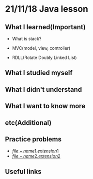 # 21/11/18 Java lesson

## What I learned(Important)

* What is stack?

* MVC(model, view, controller)

* RDLL(Rotate Doubly Linked List)

## What I studied myself

## What I didn't understand

## What I want to know more

## etc(Additional)

## Practice problems

* [$file-name1.extension1$]($file-name1.extension1$)
* [$file-name2.extension2$]($file-name2.extension2$)

## Useful links
